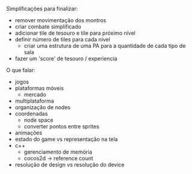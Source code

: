 Simplificações para finalizar:

- remover movimentação dos montros
- criar combate simplificado
- adicionar tile de tesouro e tile para próximo nível
- definir número de tiles para cada nível
  - criar uma estrutura de uma PA para a quantidade de cada tipo de sala
- fazer um 'score' de tesouro / experiencia

O que falar:

- jogos
- plataformas móveis
  - mercado
- multiplataforma
- organização de nodes
- coordenadas
  - node space
  - converter pontos entre sprites
- animações
- estado do game vs representação na tela
- c++
  - gerenciamento de memória
  - cocos2d -> reference count
- resolução de design vs resolução do device
